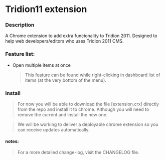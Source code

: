 Tridion11 extension
======

### Description
A Chrome extension to add extra funcionality to Tridion 2011. 
Designed to help web developers/editors who uses Tridion 2011 CMS.

### Feature list:
- Open multiple items at once
    > This feature can be found while right-clicking in dashboard list of items (at the very bottom of the menu).

### Install

> For now you will be able to download the file [extension.crx] directly from the repo and install it to chrome. Although you will need to remove the current and install the new one.

> We will be working to deliver a deployable chrome extension so you can receive updates automatically.

#### notes:
> For a more detailed change-log, visit the CHANGELOG file.
